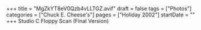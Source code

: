 +++
title = "MgZkYT8eV0Qzb4vLLTGZ.avif"
draft = false
tags = ["Photos"]
categories = ["Chuck E. Cheese's"]
pages = ["Holiday 2002"]
startDate = ""
+++
Studio C Floppy Scan (Final Version)

